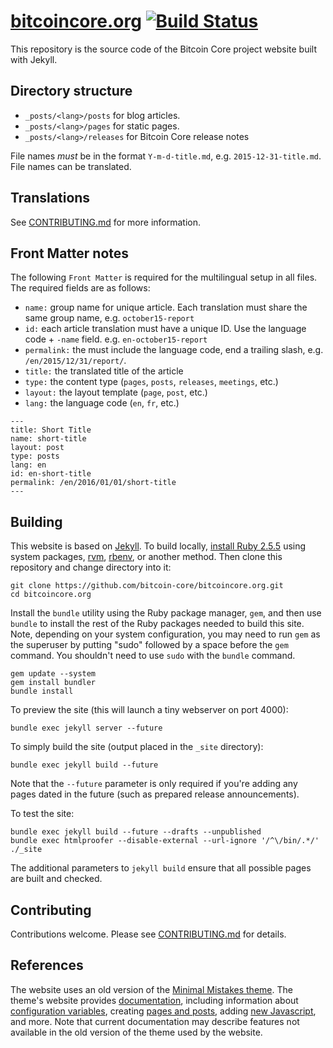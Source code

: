 # [bitcoincore.org](https://bitcoincore.org) [![Build Status](https://travis-ci.org/bitcoin-core/bitcoincore.org.svg?branch=master)](https://travis-ci.org/bitcoin-core/bitcoincore.org)

This repository is the source code of the Bitcoin Core project website built with Jekyll.

## Directory structure

  - `_posts/<lang>/posts` for blog articles.
  - `_posts/<lang>/pages` for static pages.
  - `_posts/<lang>/releases` for Bitcoin Core release notes

File names *must* be in the format `Y-m-d-title.md`, e.g. `2015-12-31-title.md`. File names can be translated.

## Translations

See [CONTRIBUTING.md](/CONTRIBUTING.md#translation-process) for more information.

## Front Matter notes

The following `Front Matter` is required for the multilingual setup in all files. The required fields are as follows:

  - `name:`      group name for unique article. Each translation must share the same group name, e.g. `october15-report`
  - `id:`        each article translation must have a unique ID. Use the language code + `-name` field. e.g. `en-october15-report`
  - `permalink:` the must include the language code, end a trailing slash, e.g. `/en/2015/12/31/report/`.
  - `title:`     the translated title of the article
  - `type:`      the content type (`pages`, `posts`, `releases`, `meetings`, etc.)
  - `layout:`    the layout template (`page`, `post`, etc.)
  - `lang:`      the language code (`en`, `fr`, etc.)

```
---
title: Short Title
name: short-title
layout: post
type: posts
lang: en
id: en-short-title
permalink: /en/2016/01/01/short-title
---
```

## Building

This website is based on [Jekyll](https://jekyllrb.com/).  To build
locally, [install Ruby 2.5.5](https://gorails.com/setup) using system
packages, [rvm](https://rvm.io), [rbenv](https://github.com/rbenv/rbenv), or another method.
Then clone this repository and change directory into it:

    git clone https://github.com/bitcoin-core/bitcoincore.org.git
    cd bitcoincore.org

Install the `bundle` utility using the Ruby package manager, `gem`, and
then use `bundle` to install the rest of the Ruby packages needed to
build this site.  Note, depending on your system configuration, you may
need to run `gem` as the superuser by putting "sudo" followed by a space
before the `gem` command.  You shouldn't need to use `sudo` with the
`bundle` command.

    gem update --system
    gem install bundler
    bundle install

To preview the site (this will launch a tiny webserver on port 4000):

    bundle exec jekyll server --future

To simply build the site (output placed in the `_site` directory):

    bundle exec jekyll build --future

Note that the `--future` parameter is only required if you're adding any
pages dated in the future (such as prepared release announcements).

To test the site:

    bundle exec jekyll build --future --drafts --unpublished
    bundle exec htmlproofer --disable-external --url-ignore '/^\/bin/.*/' ./_site

The additional parameters to `jekyll build` ensure that all possible
pages are built and checked.

## Contributing

Contributions welcome. Please see [CONTRIBUTING.md](/CONTRIBUTING.md) for details.

## References

The website uses an old version of the [Minimal Mistakes theme][].  The
theme's website provides [documentation][mm docs], including information
about [configuration variables][mm config], creating [pages and posts][mm
content], adding [new Javascript][mm js], and more.  Note that
current documentation may describe features not available in the old
version of the theme used by the website.

[minimal mistakes theme]: https://mmistakes.github.io/minimal-mistakes/
[mm docs]: https://mmistakes.github.io/minimal-mistakes/docs/quick-start-guide/
[mm config]: https://mmistakes.github.io/minimal-mistakes/docs/configuration/
[mm content]: https://mmistakes.github.io/minimal-mistakes/docs/posts/
[mm js]: https://mmistakes.github.io/minimal-mistakes/docs/javascript/
